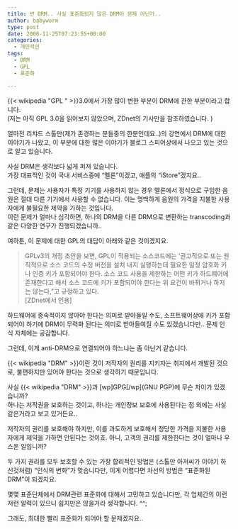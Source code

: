 ```yaml
---
title: 반 DRM.. 사실 표준화되지 않은 DRM이 문제 아닌가..
author: babyworm
type: post
date: 2006-11-25T07:23:55+00:00
categories:
  - 개인적인
tags:
  - DRM
  - GPL
  - 표준화

---
```

{{< wikipedia "GPL " >}}3.0에서 가장 많이 변한 부분이 DRM에 관한 부분이라고 합니다.  
(저는 아직 GPL 3.0을 읽어보지 않았으며, ZDnet의 기사만을 참조하였습니다. )

얼마전 리챠드 스톨만(제가 존경하는 분들중의 한분인데요..)의 강연에서 DRM에 대한 이야기가 나왔고, 이 부분에 대한 많은 이야기가 블로그 스피어상에서 나오고 있는 것으로 알고 있습니다.

사실 DRM은 생각보다 넓게 퍼져 있습니다.  
가장 대표적인 것이 국내 서비스중에 &#8220;멜론&#8221;이겠고, 애플의 &#8220;iStore&#8221;겠지요..

그런데, 문제는 사용자가 특정 기기를 사용하지 않는 경우 멜론에서 정식으로 구입한 음원은 절대 다른 기기에서 사용할 수 없습니다. 이는 명백하게 음원의 가격을 지불한 사용자에게 불필요한 제약을 가하는 것입니다.  
이런 문제가 얼마나 심각하면, 하나의 DRM을 다른 DRM으로 변환하는 transcoding과 같은 다양한 연구가 진행되겠습니까.. 

여하튼, 이 문제에 대한 GPL의 대답이 아래와 같은 것이겠지요.

> GPLv3의 개정 초안을 보면, GPL이 적용되는 소스코드에는 ‘권고적으로 또는 원칙적으로 소스 코드의 수정 버전을 설치 내지 실행하는데 필요한 일정 암호화 키나 인증 키가 포함되어야 한다. 소스 코드 사용을 제한하는 어떤 키가 하드웨어에 존재한다고 해서 소스 코드에 키가 포함되어야 한다는 위 요건이 바뀌거나 하지는 않는다,”고 규정하고 있다.  
> [ZDnet에서 인용]  
> </BLOCKQUOTE>
> 
> 하드웨어에 종속적이지 않아야 한다는 의미로 받아들일 수도, 소프트웨어상에 키가 포함되어야 하기에 DRM이 무력화 된다는 의미로 받아들여질 수도 있겠습니다만.. 문제 인식 자체에는 공감합니다. 
> 
> 그런데, 이게 anti-DRM으로 연결되어야 하느냐는 좀 아닌거 같습니다. 
> 
> {{< wikipedia "DRM" >}}이란 것이 저작자의 권리를 지키자는 취지에서 개발된 것으로, 불편하지만 있어야 한다는 것으로 생각하기 때문입니다. 
> 
> 사실 \{{< wikipedia "DRM" >}}과 [wp]GPG[/wp\](GNU PGP)에 무슨 차이가 있겠습니까?  
> 하나는 저작권을 보호하는 것이고, 하나는 개인정보 보호에 사용된다는 점 외에는 사실 같은거라고 보고 있거든요..
> 
> 저작자의 권리를 보호해야 하지만, 이를 과도하게 보호해서 정당한 가격을 지불한 사용자에게 제약을 가하면 안된다는 것이죠. 아니, 고객의 권리를 제한한다는 것이 얼마나 우스운 일입니까?
> 
> 두 가지 권리를 모두 보호할 수 있는 가장 합리적인 방법은 (스톨만 아저씨가 이야기 하신것처럼) &#8220;인식의 변화&#8221;가 맞습니다만, 이게 어렵다면 차선의 방법은 &#8220;표준화된 DRM&#8221;이 되겠지요.
> 
> 몇몇 표준단체에서 DRM관련 표준화에 대해서 고민하고 있습니다만, 각 업체간의 이런 저런 알력이 있으니 쉽지만은 않을거라 생각합니다. ^^;
> 
> 그래도, 최대한 빨리 표준화가 되어야 할 문제겠지요..